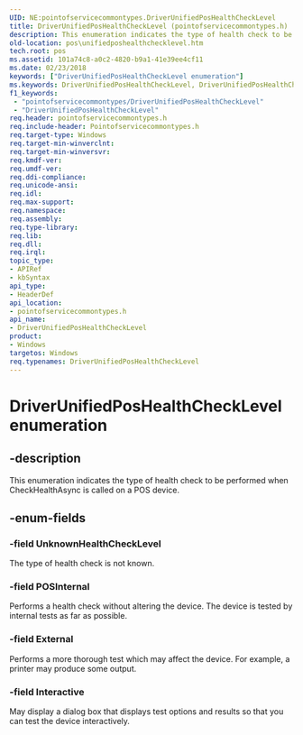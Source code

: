 ```yaml
---
UID: NE:pointofservicecommontypes.DriverUnifiedPosHealthCheckLevel
title: DriverUnifiedPosHealthCheckLevel (pointofservicecommontypes.h)
description: This enumeration indicates the type of health check to be performed when CheckHealthAsync is called on a POS device.
old-location: pos\unifiedposhealthchecklevel.htm
tech.root: pos
ms.assetid: 101a74c8-a0c2-4820-b9a1-41e39ee4cf11
ms.date: 02/23/2018
keywords: ["DriverUnifiedPosHealthCheckLevel enumeration"]
ms.keywords: DriverUnifiedPosHealthCheckLevel, DriverUnifiedPosHealthCheckLevel enumeration, External, Interactive, POSInternal, UnknownHealthCheckLevel, pointofservicecommontypes/DriverUnifiedPosHealthCheckLevel, pointofservicecommontypes/External, pointofservicecommontypes/Interactive, pointofservicecommontypes/POSInternal, pointofservicecommontypes/UnknownHealthCheckLevel, pos.unifiedposhealthchecklevel
f1_keywords:
 - "pointofservicecommontypes/DriverUnifiedPosHealthCheckLevel"
 - "DriverUnifiedPosHealthCheckLevel"
req.header: pointofservicecommontypes.h
req.include-header: Pointofservicecommontypes.h
req.target-type: Windows
req.target-min-winverclnt: 
req.target-min-winversvr: 
req.kmdf-ver: 
req.umdf-ver: 
req.ddi-compliance: 
req.unicode-ansi: 
req.idl: 
req.max-support: 
req.namespace: 
req.assembly: 
req.type-library: 
req.lib: 
req.dll: 
req.irql: 
topic_type:
- APIRef
- kbSyntax
api_type:
- HeaderDef
api_location:
- pointofservicecommontypes.h
api_name:
- DriverUnifiedPosHealthCheckLevel
product:
- Windows
targetos: Windows
req.typenames: DriverUnifiedPosHealthCheckLevel
---
```


# DriverUnifiedPosHealthCheckLevel enumeration


## -description


This enumeration indicates the type of health check to be performed when CheckHealthAsync is called on a POS device.


## -enum-fields




### -field UnknownHealthCheckLevel

The type of health check is not known.


### -field POSInternal

Performs a health check without altering the device. The device is tested by internal tests as far as possible.


### -field External

Performs a more thorough test which may affect the device. For example, a printer may produce some output.


### -field Interactive

May display a dialog box that displays test options and results so that you can test the device interactively. 

